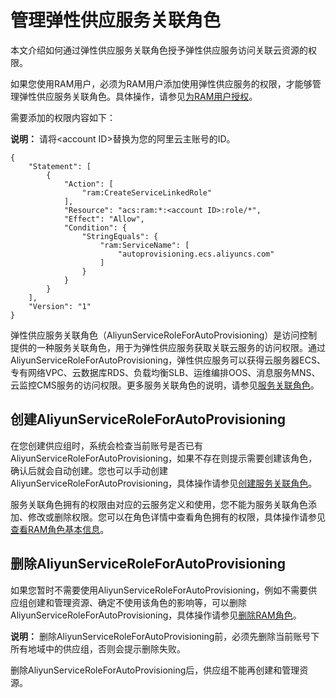 # 管理弹性供应服务关联角色

本文介绍如何通过弹性供应服务关联角色授予弹性供应服务访问关联云资源的权限。

如果您使用RAM用户，必须为RAM用户添加使用弹性供应服务的权限，才能够管理弹性供应服务关联角色。具体操作，请参见[为RAM用户授权](/intl.zh-CN/用户管理/为RAM用户授权.md)。

需要添加的权限内容如下：

**说明：** 请将<account ID\>替换为您的阿里云主账号的ID。

```
{
    "Statement": [
        {
            "Action": [
                "ram:CreateServiceLinkedRole"
            ],
            "Resource": "acs:ram:*:<account ID>:role/*",
            "Effect": "Allow",
            "Condition": {
                "StringEquals": {
                    "ram:ServiceName": [
                        "autoprovisioning.ecs.aliyuncs.com"
                    ]
                }
            }
        }
    ],
    "Version": "1"
}
```

弹性供应服务关联角色（AliyunServiceRoleForAutoProvisioning）是访问控制提供的一种服务关联角色，用于为弹性供应服务获取关联云服务的访问权限。通过AliyunServiceRoleForAutoProvisioning，弹性供应服务可以获得云服务器ECS、专有网络VPC、云数据库RDS、负载均衡SLB、运维编排OOS、消息服务MNS、云监控CMS服务的访问权限。更多服务关联角色的说明，请参见[服务关联角色](/intl.zh-CN/角色管理/服务关联角色.md)。

## 创建AliyunServiceRoleForAutoProvisioning

在您创建供应组时，系统会检查当前账号是否已有AliyunServiceRoleForAutoProvisioning，如果不存在则提示需要创建该角色，确认后就会自动创建。您也可以手动创建AliyunServiceRoleForAutoProvisioning，具体操作请参见[创建服务关联角色](/intl.zh-CN/角色管理/创建RAM角色/创建可信实体为阿里云服务的RAM角色.md)。

服务关联角色拥有的权限由对应的云服务定义和使用，您不能为服务关联角色添加、修改或删除权限。您可以在角色详情中查看角色拥有的权限，具体操作请参见[查看RAM角色基本信息](/intl.zh-CN/角色管理/查看RAM角色基本信息.md)。

## 删除AliyunServiceRoleForAutoProvisioning

如果您暂时不需要使用AliyunServiceRoleForAutoProvisioning，例如不需要供应组创建和管理资源、确定不使用该角色的影响等，可以删除AliyunServiceRoleForAutoProvisioning，具体操作请参见[删除RAM角色](/intl.zh-CN/角色管理/删除RAM角色.md)。

**说明：** 删除AliyunServiceRoleForAutoProvisioning前，必须先删除当前账号下所有地域中的供应组，否则会提示删除失败。

删除AliyunServiceRoleForAutoProvisioning后，供应组不能再创建和管理资源。

